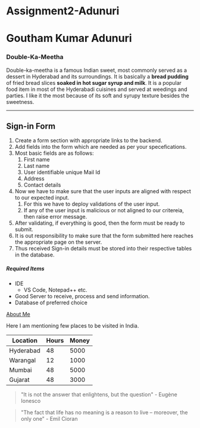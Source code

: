 # Assignment2-Adunuri

# Goutham Kumar Adunuri
### Double\-Ka\-Meetha

Double\-ka\-meetha is a famous Indian sweet, most commonly served as a dessert in Hyderabad and its surroundings. It is basically a **bread pudding** of fried bread slices **soaked in hot sugar syrup and milk**. It is a popular food item in most of the Hyderabadi cuisines and served at weedings and parties. I like it the most because of its soft and syrupy texture besides the sweetness.

----

## Sign\-in Form
1. Create a form section with appropriate links to the backend.
2. Add fields into the form which are needed as per your specefications.
3. Most basic fields are as follows\:
    1. First name
    2. Last name
    3. User identifiable unique Mail Id
    4. Address
    5. Contact details
4. Now we have to make sure that the user inputs are aligned with respect to our expected input.
    1. For this we have to deploy validations of the user input.
    2. If any of the user input is malicious or not aligned to our critereia, then raise error message.
5. After validating, if everything is good, then the form must be ready to submit.
6. It is out responsibility to make sure that the form submitted here reaches the appropriate page on the server.
7. Thus received Sign\-in details must be stored into their respective tables in the database.

##### Required Items
* IDE
    * VS Code, Notepad\+\+ etc.
* Good Server to receive, process and send information.
* Database of preferred choice

[About Me](AboutMe.md)

Here I am mentioning few places to be visited in India.

| Location  | Hours  | Money  |
|---        |---     |---     |
| Hyderabad |   48   |  5000  |
| Warangal  |   12   |  1000  |
| Mumbai    |   48   |  5000  |
| Gujarat   |   48   |  3000  |

> "It is not the answer that enlightens, but the question" - Eugène Ionesco

> "The fact that life has no meaning is a reason to live – moreover, the only one" - Emil Cioran